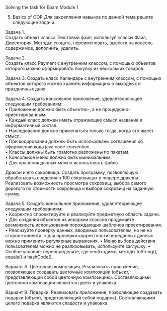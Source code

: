 Solving the task for Epam Module 1

5. Basics of OOP
Для закрепления навыков по данной теме решите следующие задачи.  
 
Задача 1.  
Создать объект класса Текстовый файл, используя классы Файл, Директория. Методы: создать, переименовать, 
вывести на консоль содержимое, дополнить, удалить. 
 
Задача 2.  
Создать класс Payment с внутренним классом, с помощью объектов которого можно сформировать покупку из 
нескольких товаров. 
 
Задача 3. 
Создать класс Календарь с внутренним классом, с помощью объектов которого можно хранить информацию о 
выходных и праздничных днях. 
 
Задача 4. 
Создать консольное приложение, удовлетворяющее следующим требованиям:  
• Приложение должно быть объектно-, а не процедурно-ориентированным.  
• Каждый класс должен иметь отражающее смысл название и информативный состав.  
• Наследование должно применяться только тогда, когда это имеет смысл.  
• При кодировании должны быть использованы соглашения об оформлении кода java code convention.  
• Классы должны быть грамотно разложены по пакетам.  
• Консольное меню должно быть минимальным.  
• Для хранения данных можно использовать файлы. 
 
Дракон и его сокровища. Создать программу, позволяющую обрабатывать сведения о 100 сокровищах в пещере 
дракона.  Реализовать  возможность  просмотра  сокровищ,  выбора  самого  дорогого  по  стоимости  сокровища  и 
выбора сокровищ на заданную сумму.
 
Задача 5. 
Создать консольное приложение, удовлетворяющее следующим требованиям:  
•  Корректно спроектируйте и реализуйте предметную область задачи.  
•  Для создания объектов из иерархии классов продумайте возможность использования порождающих шаблонов 
проектирования. 
•  Реализуйте проверку данных, вводимых пользователем, но не на стороне клиента. 
•  для проверки корректности переданных данных можно применить регулярные выражения. 
•  Меню выбора действия пользователем можно не реализовывать, используйте заглушку. 
•  Особое условие: переопределите, где необходимо, методы toString(), equals() и hashCode(). 
 
Вариант A. Цветочная композиция. Реализовать приложение, позволяющее создавать цветочные композиции 
(объект, представляющий собой цветочную композицию). Составляющими цветочной композиции являются цветы 
и упаковка. 
 
Вариант B. Подарки. Реализовать приложение, позволяющее создавать подарки (объект, представляющий собой 
подарок). Составляющими целого подарка являются сладости и упаковка. 
